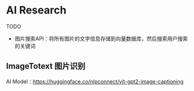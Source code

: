 # AI Research
TODO
- 图片搜索API：将所有图片的文字信息存储到向量数据库，然后搜索用户搜索的关键词



## ImageTotext 图片识别

AI Model：https://huggingface.co/nlpconnect/vit-gpt2-image-captioning